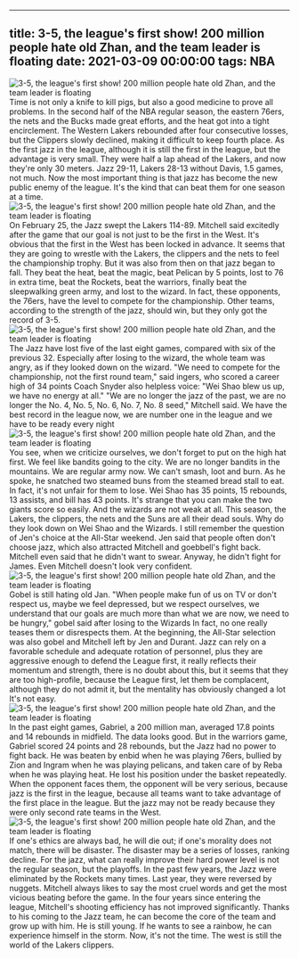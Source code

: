 
---
title: 3-5, the league's first show! 200 million people hate old Zhan, and the team leader is floating
date: 2021-03-09 00:00:00
tags:  NBA
---
![3-5, the league's first show! 200 million people hate old Zhan, and the team leader is floating](f7420ae2-c10e-42d4-9956-d148bd6923c6.gif)
Time is not only a knife to kill pigs, but also a good medicine to prove all problems. In the second half of the NBA regular season, the eastern 76ers, the nets and the Bucks made great efforts, and the heat got into a tight encirclement. The Western Lakers rebounded after four consecutive losses, but the Clippers slowly declined, making it difficult to keep fourth place. As the first jazz in the league, although it is still the first in the league, but the advantage is very small. They were half a lap ahead of the Lakers, and now they're only 30 meters. Jazz 29-11, Lakers 28-13 without Davis, 1.5 games, not much. Now the most important thing is that jazz has become the new public enemy of the league. It's the kind that can beat them for one season at a time.
![3-5, the league's first show! 200 million people hate old Zhan, and the team leader is floating](aeef62f7-59f3-4f42-a0aa-f8be754ba4f7.gif)
On February 25, the Jazz swept the Lakers 114-89. Mitchell said excitedly after the game that our goal is not just to be the first in the West. It's obvious that the first in the West has been locked in advance. It seems that they are going to wrestle with the Lakers, the clippers and the nets to feel the championship trophy. But it was also from then on that jazz began to fall. They beat the heat, beat the magic, beat Pelican by 5 points, lost to 76 in extra time, beat the Rockets, beat the warriors, finally beat the sleepwalking green army, and lost to the wizard. In fact, these opponents, the 76ers, have the level to compete for the championship. Other teams, according to the strength of the jazz, should win, but they only got the record of 3-5.
![3-5, the league's first show! 200 million people hate old Zhan, and the team leader is floating](749c7330-49a4-4ce0-af65-f23a87cb978f.gif)
The Jazz have lost five of the last eight games, compared with six of the previous 32. Especially after losing to the wizard, the whole team was angry, as if they looked down on the wizard. "We need to compete for the championship, not the first round team," said ingers, who scored a career high of 34 points Coach Snyder also helpless voice: "Wei Shao blew us up, we have no energy at all." "We are no longer the jazz of the past, we are no longer the No. 4, No. 5, No. 6, No. 7, No. 8 seed," Mitchell said. We have the best record in the league now, we are number one in the league and we have to be ready every night
![3-5, the league's first show! 200 million people hate old Zhan, and the team leader is floating](d8f787f5-5f5d-4f5b-94b7-b7d9fa3a523b.gif)
You see, when we criticize ourselves, we don't forget to put on the high hat first. We feel like bandits going to the city. We are no longer bandits in the mountains. We are regular army now. We can't smash, loot and burn. As he spoke, he snatched two steamed buns from the steamed bread stall to eat. In fact, it's not unfair for them to lose. Wei Shao has 35 points, 15 rebounds, 13 assists, and bill has 43 points. It's strange that you can make the two giants score so easily. And the wizards are not weak at all. This season, the Lakers, the clippers, the nets and the Suns are all their dead souls. Why do they look down on Wei Shao and the Wizards. I still remember the question of Jen's choice at the All-Star weekend. Jen said that people often don't choose jazz, which also attracted Mitchell and goebbell's fight back. Mitchell even said that he didn't want to swear. Anyway, he didn't fight for James. Even Mitchell doesn't look very confident.
![3-5, the league's first show! 200 million people hate old Zhan, and the team leader is floating](13422c81-6629-40d5-9dcb-cb264d9beaef.gif)
Gobel is still hating old Jan. "When people make fun of us on TV or don't respect us, maybe we feel depressed, but we respect ourselves, we understand that our goals are much more than what we are now, we need to be hungry," gobel said after losing to the Wizards In fact, no one really teases them or disrespects them. At the beginning, the All-Star selection was also gobel and Mitchell left by Jen and Durant. Jazz can rely on a favorable schedule and adequate rotation of personnel, plus they are aggressive enough to defend the League first, it really reflects their momentum and strength, there is no doubt about this, but it seems that they are too high-profile, because the League first, let them be complacent, although they do not admit it, but the mentality has obviously changed a lot It's not easy.
![3-5, the league's first show! 200 million people hate old Zhan, and the team leader is floating](99609db8-a815-474c-a773-524e10d73692.gif)
In the past eight games, Gabriel, a 200 million man, averaged 17.8 points and 14 rebounds in midfield. The data looks good. But in the warriors game, Gabriel scored 24 points and 28 rebounds, but the Jazz had no power to fight back. He was beaten by enbid when he was playing 76ers, bullied by Zion and Ingram when he was playing pelicans, and taken care of by Reba when he was playing heat. He lost his position under the basket repeatedly. When the opponent faces them, the opponent will be very serious, because jazz is the first in the league, because all teams want to take advantage of the first place in the league. But the jazz may not be ready because they were only second rate teams in the West.
![3-5, the league's first show! 200 million people hate old Zhan, and the team leader is floating](ece00cdc-aa51-422f-a3aa-96b5cbd77279.gif)
If one's ethics are always bad, he will die out; if one's morality does not match, there will be disaster. The disaster may be a series of losses, ranking decline. For the jazz, what can really improve their hard power level is not the regular season, but the playoffs. In the past few years, the Jazz were eliminated by the Rockets many times. Last year, they were reversed by nuggets. Mitchell always likes to say the most cruel words and get the most vicious beating before the game. In the four years since entering the league, Mitchell's shooting efficiency has not improved significantly. Thanks to his coming to the Jazz team, he can become the core of the team and grow up with him. He is still young. If he wants to see a rainbow, he can experience himself in the storm. Now, it's not the time. The west is still the world of the Lakers clippers.